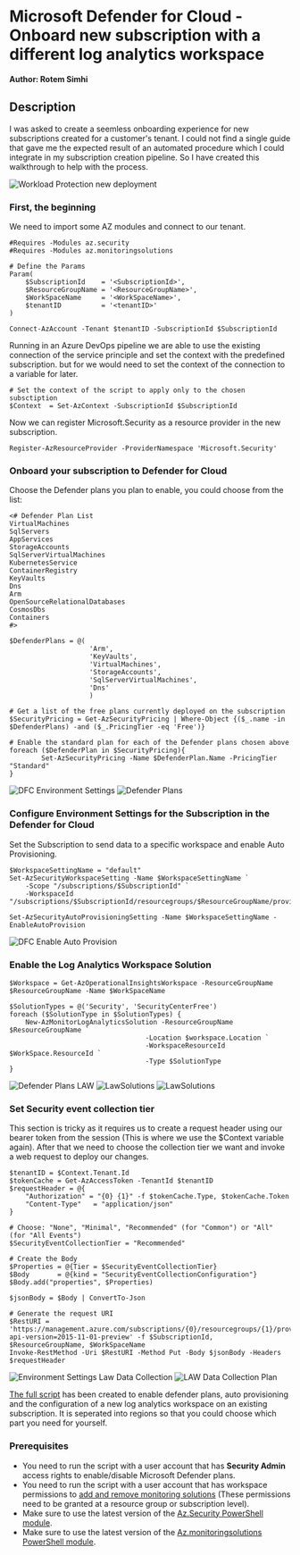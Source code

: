# Microsoft Defender for Cloud - Onboard new subscription with a different log analytics workspace

**Author: Rotem Simhi**

## Description

I was asked to create a seemless onboarding experience for new subscriptions created for a customer's tenant. I could not find a single guide that gave me the expected result of an automated procedure which I could integrate in my subscription creation pipeline. So I have created this walkthrough to help with the process.

![Workload Protection new deployment](./Screenshots/NewDeployment.jpg)

### First, the beginning 

We need to import some AZ modules and connect to our tenant. 

```
#Requires -Modules az.security
#Requires -Modules az.monitoringsolutions

# Define the Params
Param(
    $SubscriptionId    = '<SubscriptionId>',
    $ResourceGroupName = '<ResourceGroupName>',
    $WorkSpaceName     = '<WorkSpaceName>',
    $tenantID          = '<tenantID>'
)

Connect-AzAccount -Tenant $tenantID -SubscriptionId $SubscriptionId
```

Running in an Azure DevOps pipeline we are able to use the existing connection of the service principle and set the context with the predefined subscription. but for we would need to set the context of the connection to a variable for later.

```
# Set the context of the script to apply only to the chosen subsctiption
$Context  = Set-AzContext -SubscriptionId $SubscriptionId
```

Now we can register Microsoft.Security as a resource provider in the new subscription.

```
Register-AzResourceProvider -ProviderNamespace 'Microsoft.Security'

```

### Onboard your subscription to Defender for Cloud

Choose the Defender plans you plan to enable, you could choose from the list:
```
<# Defender Plan List
VirtualMachines              
SqlServers                   
AppServices                  
StorageAccounts              
SqlServerVirtualMachines     
KubernetesService            
ContainerRegistry            
KeyVaults                    
Dns                          
Arm                          
OpenSourceRelationalDatabases
CosmosDbs                    
Containers
#>

$DefenderPlans = @(
                    'Arm',
                    'KeyVaults', 
                    'VirtualMachines', 
                    'StorageAccounts', 
                    'SqlServerVirtualMachines', 
                    'Dns'
                    )

# Get a list of the free plans currently deployed on the subscription
$SecurityPricing = Get-AzSecurityPricing | Where-Object {($_.name -in $DefenderPlans) -and ($_.PricingTier -eq 'Free')}

# Enable the standard plan for each of the Defender plans chosen above
foreach ($DefenderPlan in $SecurityPricing){
        Set-AzSecurityPricing -Name $DefenderPlan.Name -PricingTier "Standard" 
}

```

![DFC Environment Settings](./Screenshots/EnvironmentSettings.jpg)
![Defender Plans](./Screenshots/DefenderPlans.jpg)


### Configure Environment Settings for the Subscription in the Defender for Cloud
Set the Subscription to send data to a specific workspace and enable Auto Provisioning.

```
$WorkspaceSettingName = "default"
Set-AzSecurityWorkspaceSetting -Name $WorkspaceSettingName `
    -Scope "/subscriptions/$SubscriptionId" `
    -WorkspaceId "/subscriptions/$SubscriptionId/resourcegroups/$ResourceGroupName/providers/microsoft.operationalinsights/workspaces/$WorkSpaceName"

Set-AzSecurityAutoProvisioningSetting -Name $WorkspaceSettingName -EnableAutoProvision
```

![DFC Enable Auto Provision](./Screenshots/EnableAutoProvision.jpg)


### Enable the Log Analytics Workspace Solution

```
$Workspace = Get-AzOperationalInsightsWorkspace -ResourceGroupName $ResourceGroupName -Name $WorkSpaceName

$SolutionTypes = @('Security', 'SecurityCenterFree')
foreach ($SolutionType in $SolutionTypes) {
    New-AzMonitorLogAnalyticsSolution -ResourceGroupName $ResourceGroupName `
                                  -Location $workspace.Location `
                                  -WorkspaceResourceId $WorkSpace.ResourceId `
                                  -Type $SolutionType
}
```

![Defender Plans LAW](./Screenshots/DefenderPlansLAW.jpg)
![LawSolutions](./Screenshots/LawSolutions.jpg)
![LawSolutions](./Screenshots/EnvironmentSettingsLaw.jpg)


### Set Security event collection tier
This section is tricky as it requires us to create a request header using our bearer token from the session (This is where we use the $Context variable again).
After that we need to choose the collection tier we want and invoke a web request to deploy our changes.

```
$tenantID = $Context.Tenant.Id
$tokenCache = Get-AzAccessToken -TenantId $tenantID
$requestHeader = @{
    "Authorization" = "{0} {1}" -f $tokenCache.Type, $tokenCache.Token
    "Content-Type"   = "application/json"
}

# Choose: "None", "Minimal", "Recommended" (for "Common") or "All" (for "All Events")
$SecurityEventCollectionTier = "Recommended"

# Create the Body
$Properties = @{Tier = $SecurityEventCollectionTier}
$Body       = @{kind = "SecurityEventCollectionConfiguration"}
$Body.add("properties", $Properties)

$jsonBody = $Body | ConvertTo-Json

# Generate the request URI
$RestURI = 'https://management.azure.com/subscriptions/{0}/resourcegroups/{1}/providers/Microsoft.OperationalInsights/Workspaces/{2}/datasources/SecurityEventCollectionConfiguration?api-version=2015-11-01-preview' -f $SubscriptionId, $ResourceGroupName, $WorkSpaceName
Invoke-RestMethod -Uri $RestURI -Method Put -Body $jsonBody -Headers $requestHeader
```

![Environment Settings Law Data Collection](./Screenshots/EnvironmentSettingsLawDataCollection.jpg)
![LAW Data Collection Plan](./Screenshots/LawDataCollectionPlan.jpg)



[The full script](./New-AzDefenderforCloudSubscription.ps1) has been created to enable defender plans, auto provisioning and the configuration of a new log analytics workspace on an existing subscription. It is seperated into regions so that you could choose which part you need for yourself.


### Prerequisites

- You need to run the script with a user account that has **Security Admin** access rights to enable/disable Microsoft Defender plans.
- You need to run the script with a user account that has workspace permissions to [add and remove monitoring solutions](https://docs.microsoft.com/en-us/azure/azure-monitor/logs/manage-access?tabs=portal#azure-rbac) (These permissions need to be granted at a resource group or subscription level).
- Make sure to use the latest version of the [Az.Security PowerShell module](https://docs.microsoft.com/powershell/module/az.security).
- Make sure to use the latest version of the [Az.monitoringsolutions PowerShell module](https://docs.microsoft.com/powershell/module/az.monitoringsolutions).
